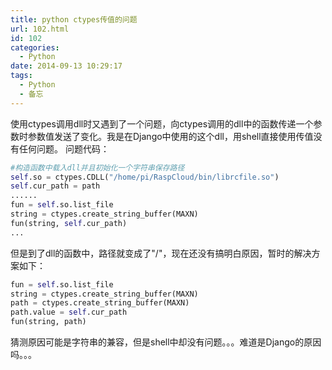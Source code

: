 ```yaml
---
title: python ctypes传值的问题
url: 102.html
id: 102
categories:
  - Python
date: 2014-09-13 10:29:17
tags:
  - Python
  - 备忘
---
```


使用ctypes调用dll时又遇到了一个问题，向ctypes调用的dll中的函数传递一个参数时参数值发送了变化。我是在Django中使用的这个dll，用shell直接使用传值没有任何问题。
问题代码：
```python
#构造函数中载入dll并且初始化一个字符串保存路径
self.so = ctypes.CDLL("/home/pi/RaspCloud/bin/librcfile.so")
self.cur_path = path
......
fun = self.so.list_file
string = ctypes.create_string_buffer(MAXN)
fun(string, self.cur_path)
...
```
但是到了dll的函数中，路径就变成了"/"，现在还没有搞明白原因，暂时的解决方案如下：
```python
fun = self.so.list_file
string = ctypes.create_string_buffer(MAXN)
path = ctypes.create_string_buffer(MAXN)
path.value = self.cur_path
fun(string, path)
```
猜测原因可能是字符串的兼容，但是shell中却没有问题。。。难道是Django的原因吗。。。